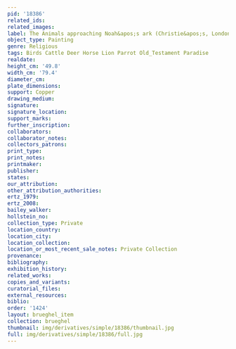 ```yaml
---
pid: '18386'
related_ids: 
related_images: 
label: The Animals approaching Noah&apos;s ark (Christie&apos;s, London, 1988)
object_type: Painting
genre: Religious
tags: Birds Cattle Deer Horse Lion Parrot Old_Testament Paradise
realdate: 
height_cm: '49.8'
width_cm: '79.4'
diameter_cm: 
plate_dimensions: 
support: Copper
drawing_medium: 
signature: 
signature_location: 
support_marks: 
further_inscription: 
collaborators: 
collaborator_notes: 
collectors_patrons: 
print_type: 
print_notes: 
printmaker: 
publisher: 
states: 
our_attribution: 
other_attribution_authorities: 
ertz_1979: 
ertz_2008: 
bailey_walker: 
hollstein_no: 
collection_type: Private
location_country: 
location_city: 
location_collection: 
location_or_most_recent_sale_notes: Private Collection
provenance: 
bibliography: 
exhibition_history: 
related_works: 
copies_and_variants: 
curatorial_files: 
external_resources: 
biblio: 
order: '1424'
layout: brueghel_item
collection: brueghel
thumbnail: img/derivatives/simple/18386/thumbnail.jpg
full: img/derivatives/simple/18386/full.jpg
---
```


